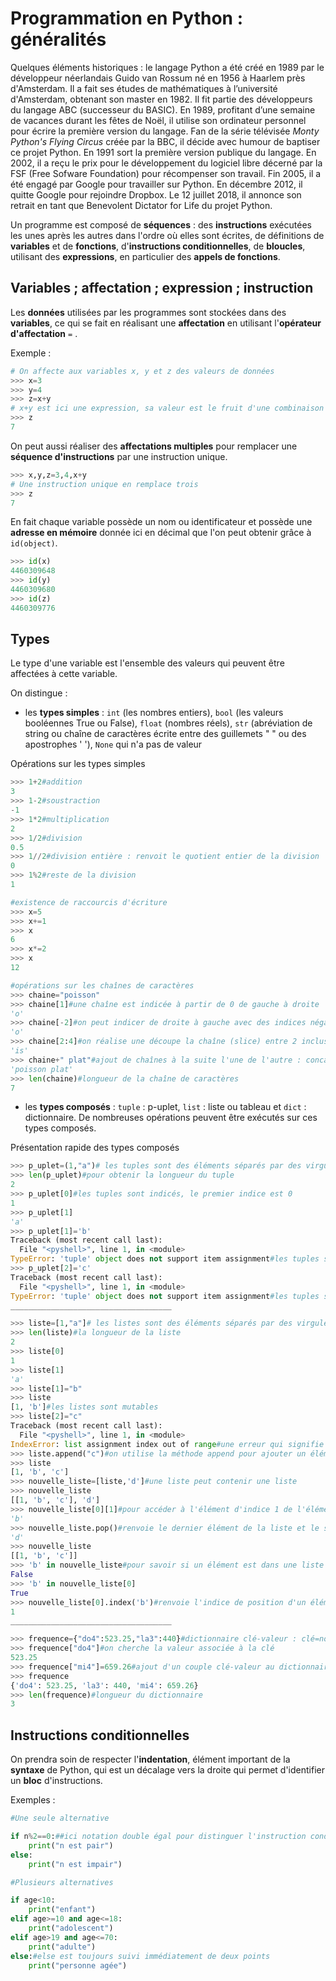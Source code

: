 # Programmation en Python : généralités

Quelques éléments historiques : le langage Python a été créé en 1989 par le développeur néerlandais Guido van Rossum né en 1956 à Haarlem près d'Amsterdam. Il a fait ses études de mathématiques à l’université d'Amsterdam, obtenant son master en 1982. Il fit partie des développeurs du langage ABC (successeur du BASIC). En 1989, profitant d’une semaine de vacances durant les fêtes de Noël, il utilise son ordinateur personnel pour écrire la première version du langage. Fan de la série télévisée _Monty Python's Flying Circus_ créée par la BBC, il décide avec humour de baptiser ce projet Python. En 1991 sort la première version publique du langage. En 2002, il a reçu le prix pour le développement du logiciel libre décerné par la FSF (Free Sofware Foundation) pour récompenser son travail. Fin 2005, il a été engagé par Google pour travailler sur Python. En décembre 2012, il quitte Google pour rejoindre Dropbox. Le 12 juillet 2018, il annonce son retrait en tant que Benevolent Dictator for Life du projet Python.   

Un programme est composé de **séquences** : des **instructions** exécutées les unes après les autres dans l'ordre où elles sont écrites, de définitions de **variables** et de **fonctions**, d'**instructions conditionnelles**, de **bloucles**, utilisant des **expressions**, en particulier des **appels de fonctions**.


## Variables ; affectation ; expression ; instruction 

Les **données** utilisées par les programmes sont stockées dans des **variables**, ce qui se fait en réalisant une **affectation** en utilisant l'**opérateur d'affectation** `=` . 

Exemple :

```Python
# On affecte aux variables x, y et z des valeurs de données
>>> x=3
>>> y=4
>>> z=x+y
# x+y est ici une expression, sa valeur est le fruit d'une combinaison des variables x et y. 
>>> z
7
```

On peut aussi réaliser des **affectations multiples** pour remplacer une **séquence d'instructions** par une instruction unique.

```Python
>>> x,y,z=3,4,x+y
# Une instruction unique en remplace trois
>>> z
7
```

En fait chaque variable possède un nom ou identificateur et possède une **adresse en mémoire** donnée ici en décimal que l'on peut obtenir grâce à `id(object)`.

```Python
>>> id(x)
4460309648
>>> id(y)
4460309680
>>> id(z)
4460309776
```

## Types 

Le type d'une variable est l'ensemble des valeurs qui peuvent être affectées à cette variable.

On distingue :   
- les **types simples** : `int` (les nombres entiers), `bool` (les valeurs booléennes True ou False), `float` (nombres réels), `str` (abréviation de string ou chaîne de caractères écrite entre des guillemets " " ou des apostrophes ' '), `None` qui n'a pas de valeur


Opérations sur les types simples

```Python
>>> 1+2#addition
3
>>> 1-2#soustraction
-1
>>> 1*2#multiplication
2
>>> 1/2#division
0.5
>>> 1//2#division entière : renvoit le quotient entier de la division
0
>>> 1%2#reste de la division
1

#existence de raccourcis d'écriture
>>> x=5
>>> x+=1
>>> x
6
>>> x*=2
>>> x
12

#opérations sur les chaînes de caractères
>>> chaine="poisson"
>>> chaine[1]#une chaîne est indicée à partir de 0 de gauche à droite
'o'
>>> chaine[-2]#on peut indicer de droite à gauche avec des indices négatifs
'o'
>>> chaine[2:4]#on réalise une découpe la chaîne (slice) entre 2 inclus et 4 non inclus
'is'
>>> chaine+" plat"#ajout de chaînes à la suite l'une de l'autre : concaténation
'poisson plat'
>>> len(chaine)#longueur de la chaîne de caractères
7
```


- les **types composés** : `tuple` : p-uplet, `list` : liste ou tableau et `dict` : dictionnaire. De nombreuses opérations peuvent être exécutés sur ces types composés. 


Présentation rapide des types composés

```Python
>>> p_uplet=(1,"a")# les tuples sont des éléments séparés par des virgules entre des parenthèses
>>> len(p_uplet)#pour obtenir la longueur du tuple
2
>>> p_uplet[0]#les tuples sont indicés, le premier indice est 0
1
>>> p_uplet[1]
'a'
>>> p_uplet[1]='b'
Traceback (most recent call last):
  File "<pyshell>", line 1, in <module>
TypeError: 'tuple' object does not support item assignment#les tuples sont immutables, on ne peut pas changer la valeur d'un élément
>>> p_uplet[2]='c'
Traceback (most recent call last):
  File "<pyshell>", line 1, in <module>
TypeError: 'tuple' object does not support item assignment#les tuples sont immutables, on ne peut pas ajouter un élément
____________________________________

>>> liste=[1,"a"]# les listes sont des éléments séparés par des virgules entre des crochets
>>> len(liste)#la longueur de la liste
2
>>> liste[0]
1
>>> liste[1]
'a'
>>> liste[1]="b"
>>> liste
[1, 'b']#les listes sont mutables
>>> liste[2]="c"
Traceback (most recent call last):
  File "<pyshell>", line 1, in <module>
IndexError: list assignment index out of range#une erreur qui signifie qu'on ne peut pas accéder à un élément en dehors de la taille de la liste
>>> liste.append("c")#on utilise la méthode append pour ajouter un élément à la liste
>>> liste
[1, 'b', 'c']
>>> nouvelle_liste=[liste,'d']#une liste peut contenir une liste
>>> nouvelle_liste
[[1, 'b', 'c'], 'd']
>>> nouvelle_liste[0][1]#pour accéder à l'élément d'indice 1 de l'élément d'indice 0 de nouvelle_liste
'b'
>>> nouvelle_liste.pop()#renvoie le dernier élément de la liste et le supprime 
'd'
>>> nouvelle_liste
[[1, 'b', 'c']]
>>> 'b' in nouvelle_liste#pour savoir si un élément est dans une liste
False
>>> 'b' in nouvelle_liste[0]
True
>>> nouvelle_liste[0].index('b')#renvoie l'indice de position d'un élément dans une liste
1
____________________________________

>>> frequence={"do4":523.25,"la3":440}#dictionnaire clé-valeur : clé=nom de la note, valeur=fréquence en Hz à l'intérieur d'une accolade
>>> frequence["do4"]#on cherche la valeur associée à la clé
523.25
>>> frequence["mi4"]=659.26#ajout d'un couple clé-valeur au dictionnaire
>>> frequence
{'do4': 523.25, 'la3': 440, 'mi4': 659.26}
>>> len(frequence)#longueur du dictionnaire
3
```

## Instructions conditionnelles

On prendra soin de respecter l'**indentation**, élément important de la **syntaxe** de Python, qui est un décalage vers la droite qui permet d'identifier un **bloc** d'instructions.

Exemples :

```Python
#Une seule alternative

if n%2==0:##ici notation double égal pour distinguer l'instruction conditionnelle de l'affectation
    print("n est pair")
else:
    print("n est impair")

#Plusieurs alternatives

if age<10:
    print("enfant")
elif age>=10 and age<=18:
    print("adolescent")
elif age>19 and age<=70:
    print("adulte")
else:#else est toujours suivi immédiatement de deux points
    print("personne agée")
```


